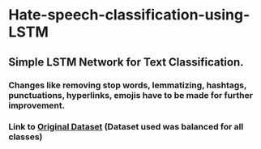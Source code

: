 # Hate-speech-classification-using-LSTM

## Simple LSTM Network for Text Classification.

### Changes like removing stop words, lemmatizing, hashtags, punctuations, hyperlinks, emojis have to be made for further improvement.

### Link to [Original Dataset](https://github.com/t-davidson/hate-speech-and-offensive-language) (Dataset used was balanced for all classes)
